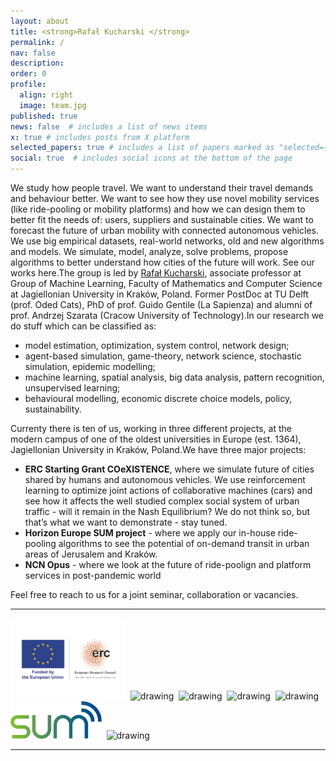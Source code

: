 ```yaml
---
layout: about
title: <strong>Rafał Kucharski </strong>
permalink: /
nav: false
description: 
order: 0
profile:
  align: right
  image: team.jpg
published: true
news: false  # includes a list of news items
x: true # includes posts from X platform
selected_papers: true # includes a list of papers marked as "selected={true}"
social: true  # includes social icons at the bottom of the page
---
```


We study how people travel. We want to understand their travel demands and behaviour better. We want to see how they use novel mobility services (like ride-pooling or mobility platforms) and how we can design them to better fit the needs of: users, suppliers and sustainable cities. We want to forecast the future of urban mobility with connected autonomous vehicles. We use big empirical datasets, real-world networks, old and new algorithms and models. We simulate, model, analyze, solve problems, propose algorithms to better understand how cities of the future will work. See our works here.The group is led by [Rafał Kucharski](/research/rafal_kucharski/), associate professor at Group of Machine Learning, Faculty of Mathematics and Computer Science at Jagiellonian University in Kraków, Poland. Former PostDoc at TU Delft (prof. Oded Cats), PhD of prof. Guido Gentile (La Sapienza) and alumni of prof. Andrzej Szarata (Cracow University of Technology).In our research we do stuff which can be classified as:

* model estimation, optimization, system control, network design;
* agent-based simulation, game-theory, network science, stochastic simulation, epidemic modelling;
* machine learning, spatial analysis, big data analysis, pattern recognition, unsupervised learning;
* behavioural modelling, economic discrete choice models, policy, sustainability.

Currenty there is ten of us, working in three different projects, at the modern campus of one of the oldest universities in Europe (est. 1364), Jagiellonian University in Kraków, Poland.We have three major projects:

* **ERC Starting Grant COeXISTENCE**, where we simulate future of cities shared by humans and autonomous vehicles. We use reinforcement learning to optimize joint actions of collaborative machines (cars) and see how it affects the well studied complex social system of urban traffic - will it remain in the Nash Equilibrium? We do not think so, but that’s what we want to demonstrate - stay tuned.
* **Horizon Europe SUM project** - where we apply our in-house ride-pooling algorithms to see the potential of on-demand transit in urban areas of Jerusalem and Kraków.
* **NCN Opus** - where we look at the future of ride-poolign and platform services in post-pandemic world

Feel free to reach to us for a joint seminar, collaboration or vacancies.



---


<img src="/./assets/img/LOGO-ERC.jpg" alt="drawing" height="130"/>&nbsp;&nbsp;<img src="/./assets/img/logo_NCN.png" alt="drawing" height="130"/>&nbsp;&nbsp;<img src="/./assets/img/UJ.jpeg" alt="drawing" width="130"/>&nbsp;&nbsp;<img src="/assets/img/logo.jpg" alt="drawing" height="60"/>&nbsp;&nbsp;<img src="/assets/img/iduj.png" alt="drawing" height="60"/>&nbsp;&nbsp;<img src="/./assets/img/0964_SUM_LOGO_RGB_HR.jpg" alt="drawing" height="60"/>&nbsp;&nbsp;<img src="/./assets/img/logo_kwadrat.jpg" alt="drawing" height="130"/>

---

